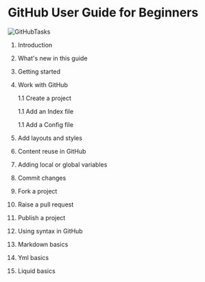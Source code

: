 # GitHub User Guide for Beginners

![GitHubTasks](https://www.programmableweb.com/sites/default/files/GitHub-Launches-Security-Advisory-API.jpg)

1. Introduction

1. What's new in this guide

1. Getting started

1. Work with GitHub

   1.1 Create a project

   1.1 Add an Index file

   1.1 Add a Config file

  1. Add layouts and styles

  1. Content reuse in GitHub

  1. Adding local or global variables

  1. Commit changes

  1. Fork a project

  1. Raise a pull request

  1. Publish a project

1. Using syntax in GitHub

  1. Markdown basics

  1. Yml basics

  1. Liquid basics




